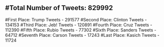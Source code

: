 #Total Number of Tweets: 829992 
---
#First Place: Trump Tweets - 291577
#Second Place: Clinton Tweets - 134153
#Third Place: Jeb! Tweets - 120891
#Fourth Place: Cruz Tweets - 112390
#Fifth Place: Rubio Tweets - 77302
#Sixth Place: Sanders Tweets - 64712
#Seventh Place: Carson Tweets - 17243
#Last Place: Kasich Tweets - 11724
